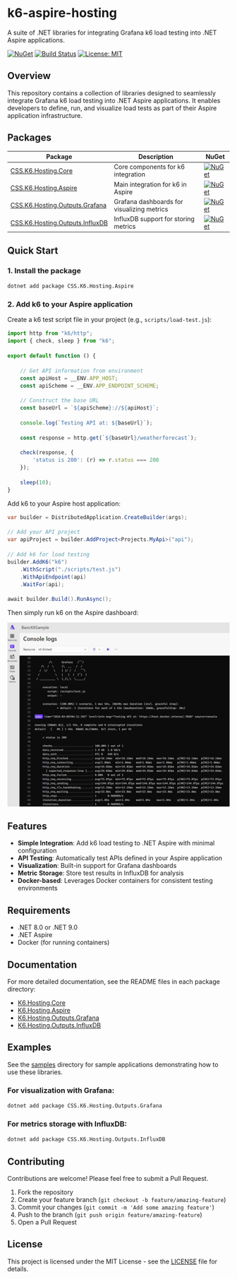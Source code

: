 # k6-aspire-hosting

A suite of .NET libraries for integrating Grafana k6 load testing into .NET Aspire applications.

[![NuGet](https://img.shields.io/nuget/v/CSS.K6.Hosting.Aspire.svg)](https://www.nuget.org/packages/CSS.K6.Hosting.Aspire)
[![Build Status](https://github.com/kfrancis/k6-aspire-hosting/workflows/publish/badge.svg)](https://github.com/kfrancis/k6-aspire-hosting/actions)
[![License: MIT](https://img.shields.io/badge/License-MIT-yellow.svg)](https://opensource.org/licenses/MIT)

## Overview

This repository contains a collection of libraries designed to seamlessly integrate Grafana k6 load testing into .NET Aspire applications. It enables developers to define, run, and visualize load tests as part of their Aspire application infrastructure.

## Packages

| Package | Description | NuGet |
| ------- | ----------- | ----- |
| [CSS.K6.Hosting.Core](./src/K6.Hosting.Core) | Core components for k6 integration | [![NuGet](https://img.shields.io/nuget/v/CSS.K6.Hosting.Core.svg)](https://www.nuget.org/packages/CSS.K6.Hosting.Core) |
| [CSS.K6.Hosting.Aspire](./src/K6.Hosting.Aspire) | Main integration for k6 in Aspire | [![NuGet](https://img.shields.io/nuget/v/CSS.K6.Hosting.Aspire.svg)](https://www.nuget.org/packages/CSS.K6.Hosting.Aspire) |
| [CSS.K6.Hosting.Outputs.Grafana](./src/K6.Hosting.Outputs.Grafana) | Grafana dashboards for visualizing metrics | [![NuGet](https://img.shields.io/nuget/v/CSS.K6.Hosting.Outputs.Grafana.svg)](https://www.nuget.org/packages/CSS.K6.Hosting.Outputs.Grafana) |
| [CSS.K6.Hosting.Outputs.InfluxDB](./src/K6.Hosting.Outputs.InfluxDB) | InfluxDB support for storing metrics | [![NuGet](https://img.shields.io/nuget/v/CSS.K6.Hosting.Outputs.InfluxDB.svg)](https://www.nuget.org/packages/CSS.K6.Hosting.Outputs.InfluxDB) |

## Quick Start

### 1. Install the package

```bash
dotnet add package CSS.K6.Hosting.Aspire
```

### 2. Add k6 to your Aspire application

Create a k6 test script file in your project (e.g., `scripts/load-test.js`):

```javascript
import http from "k6/http";
import { check, sleep } from "k6";

export default function () {

    // Get API information from environment
    const apiHost = __ENV.APP_HOST;
    const apiScheme = __ENV.APP_ENDPOINT_SCHEME;

    // Construct the base URL
    const baseUrl = `${apiScheme}://${apiHost}`;

    console.log(`Testing API at: ${baseUrl}`);

    const response = http.get(`${baseUrl}/weatherforecast`);

    check(response, {
        'status is 200': (r) => r.status === 200
    });

    sleep(10);
}
```

Add k6 to your Aspire host application:

```csharp
var builder = DistributedApplication.CreateBuilder(args);

// Add your API project
var apiProject = builder.AddProject<Projects.MyApi>("api");

// Add k6 for load testing
builder.AddK6("k6")
    .WithScript("./scripts/test.js")
    .WithApiEndpoint(api)
    .WaitFor(api);

await builder.Build().RunAsync();
```

Then simply run k6 on the Aspire dashboard:

![Current progress](./docs/basicK6.jpeg "Aspire Dashboard with K6")


## Features

- **Simple Integration**: Add k6 load testing to .NET Aspire with minimal configuration
- **API Testing**: Automatically test APIs defined in your Aspire application
- **Visualization**: Built-in support for Grafana dashboards
- **Metric Storage**: Store test results in InfluxDB for analysis
- **Docker-based**: Leverages Docker containers for consistent testing environments

## Requirements

- .NET 8.0 or .NET 9.0
- .NET Aspire
- Docker (for running containers)

## Documentation

For more detailed documentation, see the README files in each package directory:

- [K6.Hosting.Core](./src/K6.Hosting.Core/README.md)
- [K6.Hosting.Aspire](./src/K6.Hosting.Aspire/README.md)
- [K6.Hosting.Outputs.Grafana](./src/K6.Hosting.Outputs.Grafana/README.md)
- [K6.Hosting.Outputs.InfluxDB](./src/K6.Hosting.Outputs.InfluxDB/README.md)

## Examples

See the [samples](./samples) directory for sample applications demonstrating how to use these libraries.

### For visualization with Grafana:

```bash
dotnet add package CSS.K6.Hosting.Outputs.Grafana
```

### For metrics storage with InfluxDB:

```bash
dotnet add package CSS.K6.Hosting.Outputs.InfluxDB
```

## Contributing

Contributions are welcome! Please feel free to submit a Pull Request.

1. Fork the repository
2. Create your feature branch (`git checkout -b feature/amazing-feature`)
3. Commit your changes (`git commit -m 'Add some amazing feature'`)
4. Push to the branch (`git push origin feature/amazing-feature`)
5. Open a Pull Request

## License

This project is licensed under the MIT License - see the [LICENSE](LICENSE) file for details.
